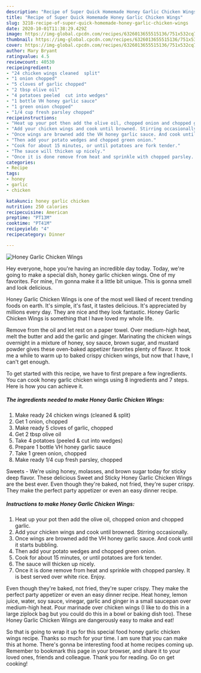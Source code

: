 ```yaml
---
description: "Recipe of Super Quick Homemade Honey Garlic Chicken Wings"
title: "Recipe of Super Quick Homemade Honey Garlic Chicken Wings"
slug: 3218-recipe-of-super-quick-homemade-honey-garlic-chicken-wings
date: 2020-10-01T11:38:29.429Z
image: https://img-global.cpcdn.com/recipes/6326013655515136/751x532cq70/honey-garlic-chicken-wings-recipe-main-photo.jpg
thumbnail: https://img-global.cpcdn.com/recipes/6326013655515136/751x532cq70/honey-garlic-chicken-wings-recipe-main-photo.jpg
cover: https://img-global.cpcdn.com/recipes/6326013655515136/751x532cq70/honey-garlic-chicken-wings-recipe-main-photo.jpg
author: Mary Bryant
ratingvalue: 4.5
reviewcount: 40530
recipeingredient:
- "24 chicken wings cleaned  split"
- "1 onion chopped"
- "5 cloves of garlic chopped"
- "2 tbsp olive oil"
- "4 potatoes peeled  cut into wedges"
- "1 bottle VH honey garlic sauce"
- "1 green onion chopped"
- "1/4 cup fresh parsley chopped"
recipeinstructions:
- "Heat up your pot then add the olive oil, chopped onion and chopped garlic."
- "Add your chicken wings and cook until browned. Stirring occasionally."
- "Once wings are browned add the VH honey garlic sauce. And cook until it starts bubbling."
- "Then add your potato wedges and chopped green onion."
- "Cook for about 15 minutes, or until potatoes are fork tender."
- "The sauce will thicken up nicely."
- "Once it is done remove from heat and sprinkle with chopped parsley. It is best served over white rice. Enjoy."
categories:
- Recipe
tags:
- honey
- garlic
- chicken

katakunci: honey garlic chicken 
nutrition: 250 calories
recipecuisine: American
preptime: "PT13M"
cooktime: "PT41M"
recipeyield: "4"
recipecategory: Dinner

---
```



![Honey Garlic Chicken Wings](https://img-global.cpcdn.com/recipes/6326013655515136/751x532cq70/honey-garlic-chicken-wings-recipe-main-photo.jpg)

Hey everyone, hope you're having an incredible day today. Today, we're going to make a special dish, honey garlic chicken wings. One of my favorites. For mine, I'm gonna make it a little bit unique. This is gonna smell and look delicious.

Honey Garlic Chicken Wings is one of the most well liked of recent trending foods on earth. It's simple, it's fast, it tastes delicious. It's appreciated by millions every day. They are nice and they look fantastic. Honey Garlic Chicken Wings is something that I have loved my whole life.

Remove from the oil and let rest on a paper towel. Over medium-high heat, melt the butter and add the garlic and ginger. Marinating the chicken wings overnight in a mixture of honey, soy sauce, brown sugar, and mustard powder gives these oven-baked appetizer favorites plenty of flavor. It took me a while to warm up to baked crispy chicken wings, but now that I have, I can&#39;t get enough.


To get started with this recipe, we have to first prepare a few ingredients. You can cook honey garlic chicken wings using 8 ingredients and 7 steps. Here is how you can achieve it.

<!--inarticleads1-->

##### The ingredients needed to make Honey Garlic Chicken Wings:

1. Make ready 24 chicken wings (cleaned &amp; split)
1. Get 1 onion, chopped
1. Make ready 5 cloves of garlic, chopped
1. Get 2 tbsp olive oil
1. Take 4 potatoes (peeled &amp; cut into wedges)
1. Prepare 1 bottle VH honey garlic sauce
1. Take 1 green onion, chopped
1. Make ready 1/4 cup fresh parsley, chopped


Sweets - We&#39;re using honey, molasses, and brown sugar today for sticky deep flavor. These delicious Sweet and Sticky Honey Garlic Chicken Wings are the best ever. Even though they&#39;re baked, not fried, they&#39;re super crispy. They make the perfect party appetizer or even an easy dinner recipe. 

<!--inarticleads2-->

##### Instructions to make Honey Garlic Chicken Wings:

1. Heat up your pot then add the olive oil, chopped onion and chopped garlic.
1. Add your chicken wings and cook until browned. Stirring occasionally.
1. Once wings are browned add the VH honey garlic sauce. And cook until it starts bubbling.
1. Then add your potato wedges and chopped green onion.
1. Cook for about 15 minutes, or until potatoes are fork tender.
1. The sauce will thicken up nicely.
1. Once it is done remove from heat and sprinkle with chopped parsley. It is best served over white rice. Enjoy.


Even though they&#39;re baked, not fried, they&#39;re super crispy. They make the perfect party appetizer or even an easy dinner recipe. Heat honey, lemon juice, water, soy sauce, vinegar, garlic and ginger in a small saucepan over medium-high heat. Pour marinade over chicken wings (I like to do this in a large ziplock bag but you could do this in a bowl or baking dish too). These Honey Garlic Chicken Wings are dangerously easy to make and eat! 

So that is going to wrap it up for this special food honey garlic chicken wings recipe. Thanks so much for your time. I am sure that you can make this at home. There's gonna be interesting food at home recipes coming up. Remember to bookmark this page in your browser, and share it to your loved ones, friends and colleague. Thank you for reading. Go on get cooking!
